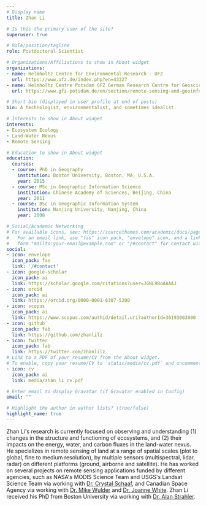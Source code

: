 ```yaml
---
# Display name
title: Zhan Li 

# Is this the primary user of the site?
superuser: true

# Role/position/tagline
role: Postdoctoral Scientist 

# Organizations/Affiliations to show in About widget
organizations:
- name: Helmholtz Centre for Environmental Research - UFZ
  url: https://www.ufz.de/index.php?en=43327
- name: Helmholtz Centre Potsdam GFZ German Research Centre for Geosciences
  url: https://www.gfz-potsdam.de/en/section/remote-sensing-and-geoinformatics/overview/

# Short bio (displayed in user profile at end of posts)
bio: A technologist, environmentalist, and sometimes idealist. 

# Interests to show in About widget
interests:
- Ecosystem Ecology
- Land-Water Nexus
- Remote Sensing

# Education to show in About widget
education:
  courses:
  - course: PhD in Geography
    institution: Boston University, Boston, MA, U.S.A.
    year: 2015
  - course: MSc in Geographic Information Science
    institution: Chinese Academy of Sciences, Beijing, China
    year: 2011
  - course: BSc in Geographic Information System
    institution: Nanjing University, Nanjing, China
    year: 2008

# Social/Academic Networking
# For available icons, see: https://sourcethemes.com/academic/docs/page-builder/#icons
#   For an email link, use "fas" icon pack, "envelope" icon, and a link in the
#   form "mailto:your-email@example.com" or "/#contact" for contact widget.
social:
- icon: envelope
  icon_pack: fas
  link: '/#contact'
- icon: google-scholar
  icon_pack: ai
  link: https://scholar.google.com/citations?user=JGNL9BoAAAAJ
- icon: orcid
  icon_pack: ai
  link: https://orcid.org/0000-0001-6307-5200
- icon: scopus
  icon_pack: ai
  link: https://www.scopus.com/authid/detail.uri?authorId=36193003800
- icon: github
  icon_pack: fab
  link: https://github.com/zhanlilz
- icon: twitter
  icon_pack: fab
  link: https://twitter.com/zhanlilz
# Link to a PDF of your resume/CV from the About widget.
# To enable, copy your resume/CV to `static/media/cv.pdf` and uncomment the lines below.
- icon: cv
  icon_pack: ai
  link: media/zhan_li_cv.pdf

# Enter email to display Gravatar (if Gravatar enabled in Config)
email: ""

# Highlight the author in author lists? (true/false)
highlight_name: true
---
```

Zhan Li's research is currently focused on observing and understanding (1)
changes in the structure and functioning of ecosystems, and (2) their impacts on
the energy, water, and carbon fluxes in the land-water nexus. He specializes in
remote sensing of land at a range of spatial scales (plot to global, fine to
medium resolution), by multiple sensors (multispectral, lidar, radar) on
different platforms (ground, airborne and satellite). He has worked on several
projects on remote sensing applications funded by different agencies, such as
NASA's MODIS Science Team and USGS's Landsat Science Team via working with [Dr.
Crystal Schaaf](https://www.umb.edu/spectralmass), and Canadian Space Agency via
working with [Dr. Mike
Wulder](https://www.researchgate.net/profile/Michael-Wulder) and [Dr. Joanne
White](https://www.researchgate.net/profile/Joanne-White). Zhan Li received his
PhD from Boston University via working with [Dr. Alan
Strahler](http://www.bu.edu/earth/people/faculty/alan-h-strahler/).